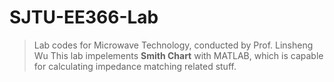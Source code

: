 # SJTU-EE366-Lab
> Lab codes for Microwave Technology, conducted by Prof. Linsheng Wu
This lab impelements **Smith Chart** with MATLAB, which is capable for calculating impedance matching related stuff.
